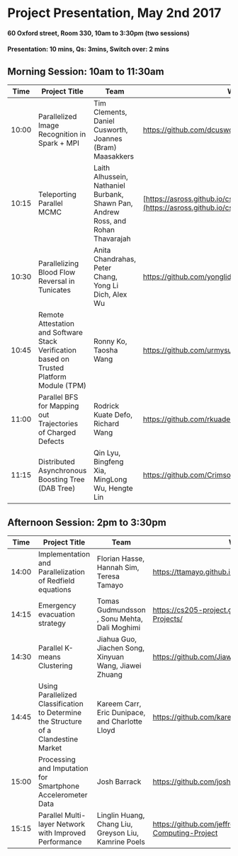 # Project Presentation, May 2nd 2017
#### 60 Oxford street,  Room 330, 10am to 3:30pm (two sessions)
#### Presentation: 10 mins,  Qs:   3mins, Switch over:  2 mins 

## Morning Session: 10am to 11:30am

| Time | Project Title | Team | Website | Supervisor
| ------- | ------------ | --------- | -------- | -------- |
| 10:00  | Parallelized Image Recognition in Spark + MPI | Tim Clements, Daniel Cusworth, Joannes (Bram) Maasakkers | https://github.com/dcusworth/image_spark_mpi | Rafael | 
| 10:15  | Teleporting Parallel MCMC | Laith Alhussein, Nathaniel Burbank, Shawn Pan, Andrew Ross, and Rohan Thavarajah |[https://asross.github.io/cs205-project/](https://asross.github.io/cs205-project/) | WeiWei|
| 10:30  | Parallelizing Blood Flow Reversal in Tunicates | Anita Chandrahas, Peter Chang, Yong Li Dich, Alex Wu | https://github.com/yonglid/CS205-Final-Project | Manju |
| 10:45  | Remote Attestation and Software Stack Verification based on Trusted Platform Module (TPM) | Ronny Ko, Taosha Wang|https://github.com/urmysunshine007/CS205_Final_project | Charles |
| 11:00  | Parallel BFS for Mapping out Trajectories of Charged Defects |Rodrick Kuate Defo, Richard Wang |  https://github.com/rkuade/CS205-project | Manju |
| 11:15  | Distributed Asynchronous Boosting Tree (DAB Tree)| Qin Lyu, Bingfeng Xia, MingLong Wu, Hengte Lin | https://github.com/CrimsonInn/dab-tree | Rafael |



## Afternoon Session: 2pm to 3:30pm
| Time | Project Title | Team | Website | Supervisor
| ------- | ------------ | --------- | -------- | -------- |
| 14:00  | Implementation and Parallelization of  Redfield equations  | Florian Hasse, Hannah Sim, Teresa Tamayo| https://ttamayo.github.io/CS205_Redfield/ | Manju |
| 14:15 | Emergency evacuation strategy | Tomas Gudmundsson , Sonu Mehta, Dali Moghimi | https://cs205-project.github.io/CS205-Spring2017-Projects/ | Charles |
| 14:30  | Parallel K-means Clustering | Jiahua Guo, Jiachen Song, Xinyuan Wang, Jiawei Zhuang | https://github.com/JiaweiZhuang/CS205_final_project | WeiWei |
| 14:45  | Using Parallelized Classification to Determine the Structure of a Clandestine Market| Kareem Carr, Eric Dunipace, and Charlotte Lloyd | https://github.com/kareemcarr/cs205_2017_project/ | Rafael |
|15:00  | Processing and Imputation for Smartphone Accelerometer Data |Josh Barrack | https://github.com/josh-barback/CS205_project | Manju |
| 15:15 | Parallel Multi-layer Network with Improved Performance | Linglin Huang, Chang Liu, Greyson Liu, Kamrine Poels | https://github.com/jeffrey6557/CS205-Parallel-Computing-Project | Charles |
